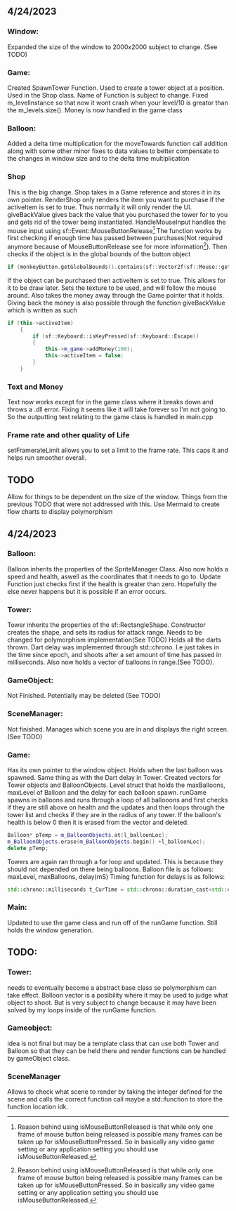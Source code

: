 ## 4/24/2023 
### Window:
Expanded the size of the window to 2000x2000 subject to change.
(See TODO)
### Game:
Created SpawnTower Function. Used to create a tower object at a position. Used in the Shop class. Name of Function is subject to change. Fixed m_levelInstance so that now it wont crash when your level/10 is greator than the m_levels.size(). Money is now handled in the game class
### Balloon: 
Added a delta time multiplication for the moveTowards function call addition along with some other minor fixes to data values to better compensate to the changes in window size and to the delta time multiplication
### Shop
This is the big change. Shop takes in a Game reference and stores it in its own pointer. RenderShop only renders the item you want to purchase if the activeItem is set to true. Thus normally it will only render the UI.
giveBackValue gives back the value that you purchased the tower for to you and gets rid of the tower being instantiated. 
HandleMouseInput handles the mouse input using sf::Event::MouseButtonRelease[^1] The function works by first checking if enough time has passed between purchases(Not required anymore because of MouseButtonRelease see for more information[^1]).  Then checks if the object is in the global bounds of the button object 
```c++
if (monkeyButton.getGlobalBounds().contains(sf::Vector2f(sf::Mouse::getPosition(window))))
```
If the object can be purchased then activeItem is set to true. This allows for it to be draw later. Sets the texture to be used, and will follow the mouse around. Also takes the money away through the Game pointer that it holds. Giving back the money is also possible through the function giveBackValue which is written as such
```c++
if (this->activeItem)
	{
		if (sf::Keyboard::isKeyPressed(sf::Keyboard::Escape))
		{
			this->m_game->addMoney(100);
			this->activeItem = false;
		}
	}
```

### Text and Money
Text now works except for in the game class where it breaks down and throws a .dll error. Fixing it seems like it will take forever so I'm not going to. So the outputting text relating to the game class is handled in main.cpp
### Frame rate and other quality of Life
setFramerateLimit allows you to set a limit to the frame rate. This caps it and helps run smoother overall.
## TODO
Allow for things to be dependent on the size of the window. Things from the previous TODO that were not addressed with this.
Use Mermaid to create flow charts to display polymorphism

[^1]:Reason behind using isMouseButtonReleased is that while only one frame of mouse button being released is possible many frames can be taken up for isMouseButtonPressed. So in basically any video game setting or any application setting you should use isMouseButtonReleased. 
## 4/24/2023 
### Balloon:
Balloon inherits the properties of the SpriteManager Class. Also now holds a speed and health, aswell as the coordinates that it needs to go to.
Update Function just checks first if the health is greater than zero. Hopefully the else never happens but it is possible if an error occurs. 
### Tower:
Tower inherits the properties of the sf::RectangleShape. Constructor creates the shape, and sets its radius for attack range. Needs to be changed for polymorphism implementation(See TODO)
Holds all the darts thrown. Dart delay was implemented through std::chrono. I.e just takes in the time since epoch, and shoots after a set amount of time has passed in milliseconds. Also now holds a vector of balloons in range.(See TODO).
### GameObject:
Not Finished. Potentially may be deleted (See TODO)
### SceneManager:
Not finished. Manages which scene you are in and displays the right screen.(See TODO)
### Game:
Has its own pointer to the window object. Holds when the last balloon was spawned. Same thing as with the Dart delay in Tower. Created vectors for Tower objects and BalloonObjects. Level struct that holds the maxBalloons, maxLevel of Balloon and the delay for each balloon spawn. runGame spawns in balloons and runs through a loop of all ballooons and first checks if they are still above on health and the updates and then loops through the tower list and checks if they are in the radius of any tower. If the balloon's health is below 0 then it is erased from the vector and deleted.
```c++
Balloon* pTemp = m_BalloonObjects.at(l_balloonLoc);
m_BalloonObjects.erase(m_BalloonObjects.begin() +l_balloonLoc);
delete pTemp;
```
Towers are again ran through a for loop and updated. This is because they should not depended on there being balloons. Balloon file is as follows: maxLevel, maxBalloons, delay(mS)
Timing function for delays is as follows:
``` c++
std::chrono::milliseconds t_CurTime = std::chrono::duration_cast<std::chrono::milliseconds>(std::chrono::high_resolution_clock::now().time_since_epoch());
```
### Main:
Updated to use the game class and run off of the runGame function. Still holds the window generation.

## TODO:
### Tower:
needs to eventually become a abstract base class so polymorphism can take effect. Balloon vector is a posibility where it may be used to judge what object to shoot. But is very subject to change because it may have been solved by my loops inside of the runGame function.
### Gameobject:
idea is not final but may be a template class that can use both Tower and Balloon so that they can be held there and render functions can be handled by gameObject class.
### SceneManager
Allows to check what scene to render by taking the integer defined for the scene and calls the correct function call maybe a std::function to store the function location idk.